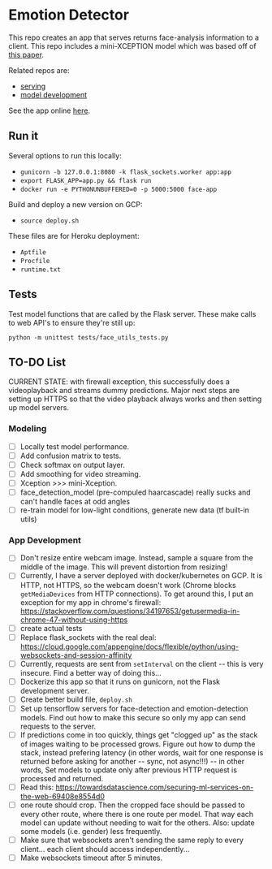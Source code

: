 # Emotion Detector

This repo creates an app that serves returns face-analysis information to a client. This repo includes a mini-XCEPTION model which was based off of [this paper](https://arxiv.org/pdf/1710.07557.pdf).

Related repos are:

- [serving](https://github.com/camoverride/tf_models_serving)
- [model development](https://github.com/camoverride/models)

See the app online [here]().

## Run it

Several options to run this locally:

- `gunicorn -b 127.0.0.1:8080 -k flask_sockets.worker app:app`
- `export FLASK_APP=app.py && flask run`
- `docker run -e PYTHONUNBUFFERED=0 -p 5000:5000 face-app`

Build and deploy a new version on GCP:

- `source deploy.sh`

These files are for Heroku deployment:

- `Aptfile`
- `Procfile`
- `runtime.txt`

## Tests

Test model functions that are called by the Flask server. These make calls to web API's to ensure they're still up:

`python -m unittest tests/face_utils_tests.py`

## TO-DO List

CURRENT STATE: with firewall exception, this successfully does a videoplayback and streams dummy predictions. Major next steps are setting up HTTPS so that the video playback always works and then setting up model servers.

### Modeling

- [ ] Locally test model performance.
- [ ] Add confusion matrix to tests.
- [ ] Check softmax on output layer.
- [ ] Add smoothing for video streaming.
- [ ] Xception >>> mini-Xception.
- [ ] face_detection_model (pre-compuled haarcascade) really sucks and can't handle faces at odd angles
- [ ] re-train model for low-light conditions, generate new data (tf built-in utils)

### App Development

- [ ] Don't resize entire webcam image. Instead, sample a square from the middle of the image. This will prevent distortion from resizing!
- [ ] Currently, I have a server deployed with docker/kubernetes on GCP. It is HTTP, not HTTPS, so the webcam doesn't work (Chrome blocks `getMediaDevices` from HTTP connections). To get around this, I put an exception for my app in chrome's firewall: https://stackoverflow.com/questions/34197653/getusermedia-in-chrome-47-without-using-https
- [ ] create actual tests
- [ ] Replace flask_sockets with the real deal: https://cloud.google.com/appengine/docs/flexible/python/using-websockets-and-session-affinity
- [ ] Currently, requests are sent from `setInterval` on the client -- this is very insecure. Find a better way of doing this...
- [ ] Dockerize this app so that it runs on gunicorn, not the Flask development server.
- [ ] Create better build file, `deploy.sh`
- [ ] Set up tensorflow servers for face-detection and emotion-detection models. Find out how to make this secure so only my app can send requests to the server.
- [ ] If predictions come in too quickly, things get "clogged up" as the stack of images waiting to be processed grows. Figure out how to dump the stack, instead prefering latency (in other words, wait for one response is returned before asking for another -- sync, not async!!!) -- in other words, Set models to update only after previous HTTP request is processed and returned.
- [ ] Read this: https://towardsdatascience.com/securing-ml-services-on-the-web-69408e8554d0
- [ ] one route should crop. Then the cropped face should be passed to every other route, where there is one route per model. That way each model can update without needing to wait for the others. Also: update some models (i.e. gender) less frequently.
- [ ] Make sure that websockets aren't sending the same reply to every client... each client should access independently...
- [ ] Make websockets timeout after 5 minutes.
